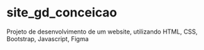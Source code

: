 # site_gd_conceicao
 Projeto de desenvolvimento de um website, utilizando HTML, CSS, Bootstrap, Javascript, Figma
